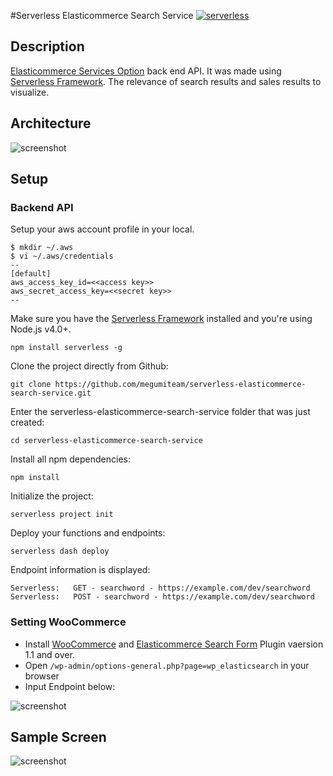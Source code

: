 #Serverless Elasticommerce Search Service
[![serverless](http://public.serverless.com/badges/v3.svg)](http://www.serverless.com)
## Description
[Elasticommerce Services Option](https://amimoto-ami.com/plans/option-services/elasticommerce-services-option/) back end API.
It was made using [Serverless Framework](http://docs.serverless.com/v0.5.0/docs).
The relevance of search results and sales results to visualize.

## Architecture
<img src="https://raw.githubusercontent.com/megumiteam/serverless-elasticommerce-search-service/master/screenshot-2.png" title="screenshot"/>

## Setup
### Backend API
Setup your aws account profile in your local.
```
$ mkdir ~/.aws
$ vi ~/.aws/credentials
--
[default]
aws_access_key_id=<<access key>>
aws_secret_access_key=<<secret key>>
--
```

Make sure you have the [Serverless Framework](http://www.serverless.com) installed and you're using Node.js v4.0+. 
```
npm install serverless -g
```

Clone the project directly from Github:
```
git clone https://github.com/megumiteam/serverless-elasticommerce-search-service.git
```

Enter the serverless-elasticommerce-search-service folder that was just created:
```
cd serverless-elasticommerce-search-service
```

Install all npm dependencies:
```
npm install
```

Initialize the project:
```
serverless project init
```

Deploy your functions and endpoints:
```
serverless dash deploy
```

Endpoint information is displayed:
```
Serverless:   GET - searchword - https://example.com/dev/searchword  
Serverless:   POST - searchword - https://example.com/dev/searchword  
```

### Setting WooCommerce
- Install [WooCommerce](https://wordpress.org/plugins/woocommerce/) and [Elasticommerce Search Form](https://wordpress.org/plugins/elasticommerce-search-form/) Plugin vaersion 1.1 and over.
- Open `/wp-admin/options-general.php?page=wp_elasticsearch` in your browser
- Input Endpoint below:
<img src="https://raw.githubusercontent.com/megumiteam/serverless-elasticommerce-search-service/master/screenshot-3.png" title="screenshot"/>


## Sample Screen
<img src="https://raw.githubusercontent.com/megumiteam/serverless-elasticommerce-search-service/master/screenshot-1.png" title="screenshot"/>
